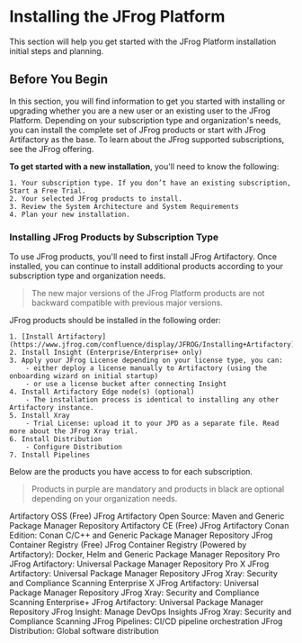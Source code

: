 # Installing the JFrog Platform
This section will help you get started with the JFrog Platform installation initial steps and planning.

## Before You Begin
In this section, you will find information to get you started with installing or upgrading whether you are a new user or an existing user to the JFrog Platform. Depending on your subscription type and organization's needs, you can install the complete set of JFrog products or start with JFrog Artifactory as the base. To learn about the JFrog supported subscriptions, see the JFrog offering.

**To get started with a new installation**, you'll need to know the following:

    1. Your subscription type. If you don’t have an existing subscription, Start a Free Trial.
    2. Your selected JFrog products to install.
    3. Review the System Architecture and System Requirements
    4. Plan your new installation.

### Installing JFrog Products by Subscription Type
To use JFrog products, you'll need to first install JFrog Artifactory. Once installed, you can continue to install additional products according to your subscription type and organization needs. 

>The new major versions of the JFrog Platform products are not backward compatible with previous major versions.

JFrog products should be installed in the following order:

    1. [Install Artifactory](https://www.jfrog.com/confluence/display/JFROG/Installing+Artifactory)
    2. Install Insight (Enterprise/Enterprise+ only)
    3. Apply your JFrog License depending on your license type, you can:
        - either deploy a license manually to Artifactory (using the onboarding wizard on initial startup)
        - or use a license bucket after connecting Insight
    4. Install Artifactory Edge node(s) (optional)
        - The installation process is identical to installing any other Artifactory instance.
    5. Install Xray
        - Trial License: upload it to your JPD as a separate file. Read more about the JFrog Xray trial.
    6. Install Distribution
        - Configure Distribution
    7. Install Pipelines
Below are the products you have access to for each subscription. 
>Products in purple are mandatory and products in black are optional depending on your organization needs.

Artifactory OSS (Free)
JFrog Artifactory Open Source: Maven and Generic Package Manager Repository 
Artifactory CE (Free)
JFrog Artifactory Conan Edition: Conan C/C++ and Generic Package Manager Repository 
JFrog Container Registry (Free)
JFrog Container Registry (Powered by Artifactory): Docker, Helm and Generic Package Manager Repository 
Pro
JFrog Artifactory: Universal Package Manager Repository 
Pro X
JFrog Artifactory: Universal Package Manager Repository
JFrog Xray: Security and Compliance Scanning
Enterprise X
JFrog Artifactory: Universal Package Manager Repository
JFrog Xray: Security and Compliance Scanning
Enterprise+
JFrog Artifactory: Universal Package Manager Repository
JFrog Insight: Manage DevOps Insights
JFrog Xray: Security and Compliance Scanning
JFrog Pipelines: CI/CD pipeline orchestration 
JFrog Distribution: Global software distribution



